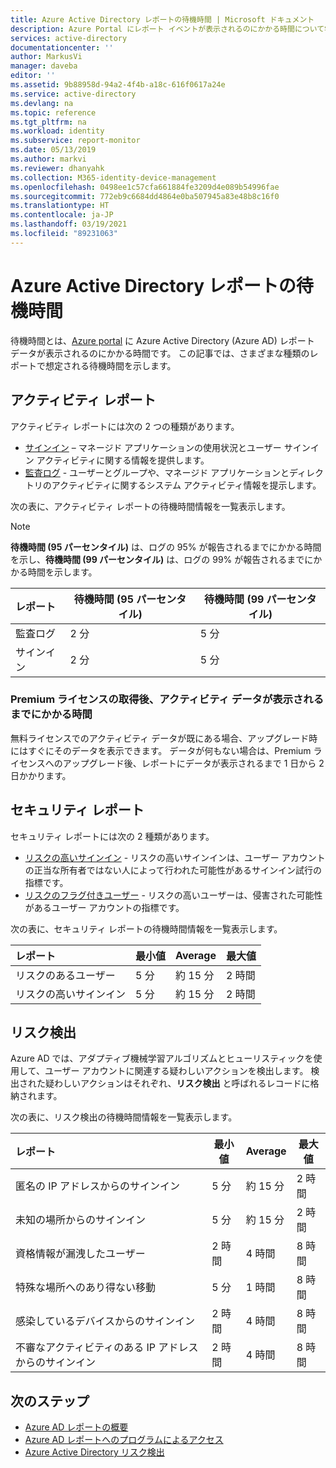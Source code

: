 ```yaml
---
title: Azure Active Directory レポートの待機時間 | Microsoft ドキュメント
description: Azure Portal にレポート イベントが表示されるのにかかる時間について学習します
services: active-directory
documentationcenter: ''
author: MarkusVi
manager: daveba
editor: ''
ms.assetid: 9b88958d-94a2-4f4b-a18c-616f0617a24e
ms.service: active-directory
ms.devlang: na
ms.topic: reference
ms.tgt_pltfrm: na
ms.workload: identity
ms.subservice: report-monitor
ms.date: 05/13/2019
ms.author: markvi
ms.reviewer: dhanyahk
ms.collection: M365-identity-device-management
ms.openlocfilehash: 0498ee1c57cfa661884fe3209d4e089b54996fae
ms.sourcegitcommit: 772eb9c6684dd4864e0ba507945a83e48b8c16f0
ms.translationtype: HT
ms.contentlocale: ja-JP
ms.lasthandoff: 03/19/2021
ms.locfileid: "89231063"
---
```

# <a name="azure-active-directory-reporting-latencies"></a>Azure Active Directory レポートの待機時間

待機時間とは、[Azure portal](https://portal.azure.com) に Azure Active Directory (Azure AD) レポート データが表示されるのにかかる時間です。 この記事では、さまざまな種類のレポートで想定される待機時間を示します。 

## <a name="activity-reports"></a>アクティビティ レポート

アクティビティ レポートには次の 2 つの種類があります。

- [サインイン](concept-sign-ins.md) – マネージド アプリケーションの使用状況とユーザー サインイン アクティビティに関する情報を提供します。
- [監査ログ](concept-audit-logs.md) - ユーザーとグループや、マネージド アプリケーションとディレクトリのアクティビティに関するシステム アクティビティ情報を提示します。

次の表に、アクティビティ レポートの待機時間情報を一覧表示します。 

> [!NOTE]
> **待機時間 (95 パーセンタイル)** は、ログの 95% が報告されるまでにかかる時間を示し、**待機時間 (99 パーセンタイル)** は、ログの 99% が報告されるまでにかかる時間を示します。 
>

| レポート | 待機時間 (95 パーセンタイル) |待機時間 (99 パーセンタイル)|
| :-- | --- | --- |
| 監査ログ | 2 分  | 5 分  |
| サインイン | 2 分  | 5 分 |

### <a name="how-soon-can-i-see-activities-data-after-getting-a-premium-license"></a>Premium ライセンスの取得後、アクティビティ データが表示されるまでにかかる時間

無料ライセンスでのアクティビティ データが既にある場合、アップグレード時にはすぐにそのデータを表示できます。 データが何もない場合は、Premium ライセンスへのアップグレード後、レポートにデータが表示されるまで 1 日から 2 日かかります。

## <a name="security-reports"></a>セキュリティ レポート

セキュリティ レポートには次の 2 種類があります。

- [リスクの高いサインイン](../identity-protection/overview-identity-protection.md) - リスクの高いサインインは、ユーザー アカウントの正当な所有者ではない人によって行われた可能性があるサインイン試行の指標です。 
- [リスクのフラグ付きユーザー](../identity-protection/overview-identity-protection.md) - リスクの高いユーザーは、侵害された可能性があるユーザー アカウントの指標です。 

次の表に、セキュリティ レポートの待機時間情報を一覧表示します。

| レポート | 最小値 | Average | 最大値 |
| :-- | --- | --- | --- |
| リスクのあるユーザー          | 5 分   | 約 15 分  | 2 時間  |
| リスクの高いサインイン         | 5 分   | 約 15 分  | 2 時間  |

## <a name="risk-detections"></a>リスク検出

Azure AD では、アダプティブ機械学習アルゴリズムとヒューリスティックを使用して、ユーザー アカウントに関連する疑わしいアクションを検出します。 検出された疑わしいアクションはそれぞれ、**リスク検出** と呼ばれるレコードに格納されます。

次の表に、リスク検出の待機時間情報を一覧表示します。

| レポート | 最小値 | Average | 最大値 |
| :-- | --- | --- | --- |
| 匿名の IP アドレスからのサインイン |5 分 |約 15 分 |2 時間 |
| 未知の場所からのサインイン |5 分 |約 15 分 |2 時間 |
| 資格情報が漏洩したユーザー |2 時間 |4 時間 |8 時間 |
| 特殊な場所へのあり得ない移動 |5 分 |1 時間 |8 時間  |
| 感染しているデバイスからのサインイン |2 時間 |4 時間 |8 時間  |
| 不審なアクティビティのある IP アドレスからのサインイン |2 時間 |4 時間 |8 時間  |


## <a name="next-steps"></a>次のステップ

* [Azure AD レポートの概要](overview-reports.md)
* [Azure AD レポートへのプログラムによるアクセス](concept-reporting-api.md)
* [Azure Active Directory リスク検出](../identity-protection/overview-identity-protection.md)